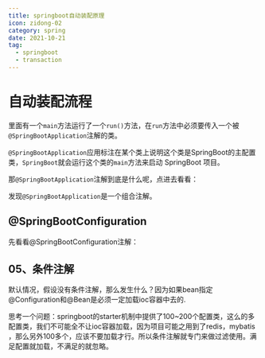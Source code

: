 ```yaml
---
title: springboot自动装配原理
icon: zidong-02
category: spring
date: 2021-10-21
tag:
  - springboot
  - transaction
---
```


# 自动装配流程

里面有一个`main`方法运行了一个`run()`方法，在`run`方法中必须要传入一个被`@SpringBootApplication`注解的类。

`@SpringBootApplication`应用标注在某个类上说明这个类是SpringBoot的主配置类，`SpringBoot`就会运行这个类的`main`方法来启动 SpringBoot 项目。

那`@SpringBootApplication`注解到底是什么呢，点进去看看：

发现`@SpringBootApplication`是一个组合注解。

## @SpringBootConfiguration

先看看@SpringBootConfiguration注解：

## 05、条件注解

默认情况，假设没有条件注解，那么发生什么？因为如果bean指定@Configuration和@Bean是必须一定加载ioc容器中去的.

思考一个问题：springboot的starter机制中提供了100~200个配置类，这么的多配置类，我们不可能全不让ioc容器加载，因为项目可能之用到了redis，mybatis ，那么另外100多个，应该不要加载才行。所以条件注解就专门来做过滤使用。满足配置就加载，不满足的就忽略。
